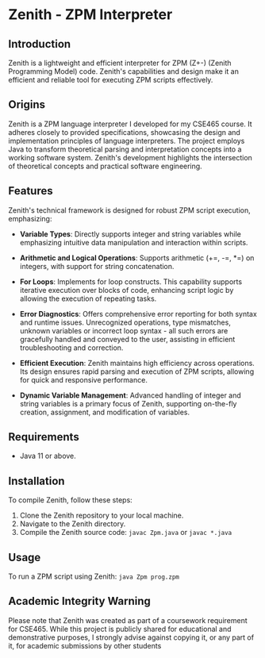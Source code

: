 # Zenith - ZPM Interpreter

## Introduction
Zenith is a lightweight and efficient interpreter for ZPM (Z+-) (Zenith Programming Model) code. Zenith's capabilities and design make it an efficient and reliable tool for executing ZPM scripts effectively.

## Origins
Zenith is a ZPM language interpreter I developed for my CSE465 course. It adheres closely to provided specifications, showcasing the design and implementation principles of language interpreters. The project employs Java to transform theoretical parsing and interpretation concepts into a working software system. Zenith's development highlights the intersection of theoretical concepts and practical software engineering.

## Features
Zenith's technical framework is designed for robust ZPM script execution, emphasizing:

- **Variable Types**: Directly supports integer and string variables while emphasizing intuitive data manipulation and interaction within scripts.

- **Arithmetic and Logical Operations**: Supports arithmetic (+=, -=, *=) on integers, with support for string concatenation.

- **For Loops**: Implements for loop constructs. This capability supports iterative execution over blocks of code, enhancing script logic by allowing the execution of repeating tasks.

- **Error Diagnostics**: Offers comprehensive error reporting for both syntax and runtime issues. Unrecognized operations, type mismatches, unknown variables or incorrect loop syntax - all such errors are gracefully handled and conveyed to the user, assisting in efficient troubleshooting and correction.

- **Efficient Execution**: Zenith maintains high efficiency across operations. Its design ensures rapid parsing and execution of ZPM scripts, allowing for quick and responsive performance.

- **Dynamic Variable Management**: Advanced handling of integer and string variables is a primary focus of Zenith, supporting on-the-fly creation, assignment, and modification of variables.

## Requirements
- Java 11 or above.

## Installation
To compile Zenith, follow these steps:
1. Clone the Zenith repository to your local machine.
2. Navigate to the Zenith directory.
3. Compile the Zenith source code: `javac Zpm.java` or `javac *.java`

## Usage
To run a ZPM script using Zenith: `java Zpm prog.zpm`

## Academic Integrity Warning
Please note that Zenith was created as part of a coursework requirement for CSE465. While this project is publicly shared for educational and demonstrative purposes, I strongly advise against copying it, or any part of it, for academic submissions by other students



